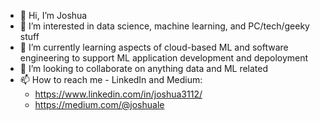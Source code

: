 - 👋 Hi, I’m Joshua
- 👀 I’m interested in data science, machine learning, and PC/tech/geeky stuff
- 🌱 I’m currently learning aspects of cloud-based ML and software engineering to support ML application development and depoloyment
- 💞️ I’m looking to collaborate on anything data and ML related
- 📫 How to reach me - LinkedIn and Medium:
  -   https://www.linkedin.com/in/joshua3112/
  -   https://medium.com/@joshuale

<!---
joshuavaple/joshuavaple is a ✨ special ✨ repository because its `README.md` (this file) appears on your GitHub profile.
You can click the Preview link to take a look at your changes.
--->
